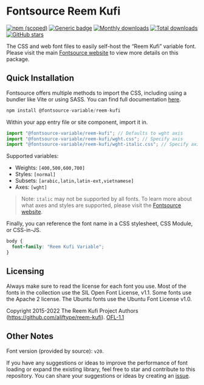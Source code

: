 # Fontsource Reem Kufi

[![npm (scoped)](https://img.shields.io/npm/v/@fontsource-variable/reem-kufi?color=brightgreen)](https://www.npmjs.com/package/@fontsource-variable/reem-kufi) [![Generic badge](https://img.shields.io/badge/fontsource-passing-brightgreen)](https://github.com/fontsource/fontsource) [![Monthly downloads](https://badgen.net/npm/dm/@fontsource-variable/reem-kufi)](https://github.com/fontsource/fontsource) [![Total downloads](https://badgen.net/npm/dt/@fontsource-variable/reem-kufi)](https://github.com/fontsource/fontsource) [![GitHub stars](https://img.shields.io/github/stars/fontsource/fontsource.svg?style=social&label=Star)](https://github.com/fontsource/fontsource/stargazers)

The CSS and web font files to easily self-host the “Reem Kufi” variable font. Please visit the main [Fontsource website](https://fontsource.org/fonts/reem-kufi) to view more details on this package.

## Quick Installation

Fontsource offers multiple methods to import the CSS, including using a bundler like Vite or using SASS. You can find full documentation [here](https://fontsource.org/docs/getting-started/introduction).

```javascript
npm install @fontsource-variable/reem-kufi
```

Within your app entry file or site component, import it in.

```javascript
import "@fontsource-variable/reem-kufi"; // Defaults to wght axis
import "@fontsource-variable/reem-kufi/wght.css"; // Specify axis
import "@fontsource-variable/reem-kufi/wght-italic.css"; // Specify axis and style
```

Supported variables:
- Weights: `[400,500,600,700]`
- Styles: `[normal]`
- Subsets: `[arabic,latin,latin-ext,vietnamese]`
- Axes: `[wght]`

> Note: `italic` may not be supported by all fonts. To learn more about what axes and styles are supported, please visit the [Fontsource website](https://fontsource.org/fonts/reem-kufi).

Finally, you can reference the font name in a CSS stylesheet, CSS Module, or CSS-in-JS.

```css
body {
  font-family: "Reem Kufi Variable";
}
```

## Licensing
Always make sure to read the license for each font you use. Most of the fonts in the collection use the SIL Open Font License, v1.1. Some fonts use the Apache 2 license. The Ubuntu fonts use the Ubuntu Font License v1.0.

Copyright 2015-2022 The Reem Kufi Project Authors (https://github.com/aliftype/reem-kufi).
[OFL-1.1](http://scripts.sil.org/OFL)

## Other Notes
Font version (provided by source): `v20`.

If you have any suggestions or ideas to improve the performance of font loading or expand the existing library, feel free to star and contribute to this repository. You can share your suggestions or ideas by creating an [issue](https://github.com/fontsource/fontsource/issues).